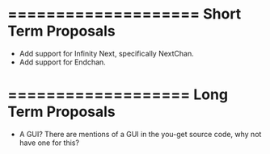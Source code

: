 ====================
Short Term Proposals
====================
* Add support for Infinity Next, specifically NextChan.
* Add support for Endchan.


===================
Long Term Proposals
===================
* A GUI? There are mentions of a GUI in the you-get source code, why not have one for this?
